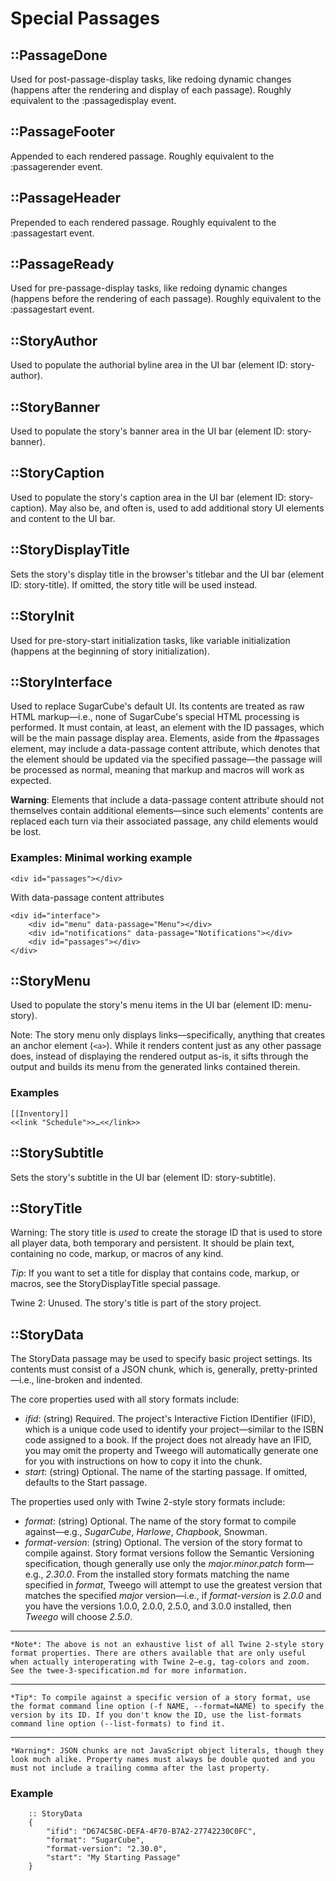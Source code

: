 # Special Passages

## ::PassageDone

Used for post-passage-display tasks, like redoing dynamic changes (happens after the rendering and display of each passage). Roughly equivalent to the :passagedisplay event.

## ::PassageFooter

Appended to each rendered passage. Roughly equivalent to the :passagerender event.

## ::PassageHeader

Prepended to each rendered passage. Roughly equivalent to the :passagestart event.

## ::PassageReady

Used for pre-passage-display tasks, like redoing dynamic changes (happens before the rendering of each passage). Roughly equivalent to the :passagestart event.

## ::StoryAuthor

Used to populate the authorial byline area in the UI bar (element ID: story-author).

## ::StoryBanner

Used to populate the story's banner area in the UI bar (element ID: story-banner).

## ::StoryCaption

Used to populate the story's caption area in the UI bar (element ID: story-caption). May also be, and often is, used to add additional story UI elements and content to the UI bar.

## ::StoryDisplayTitle

Sets the story's display title in the browser's titlebar and the UI bar (element ID: story-title). If omitted, the story title will be used instead.

## ::StoryInit

Used for pre-story-start initialization tasks, like variable initialization (happens at the beginning of story initialization).

## ::StoryInterface

Used to replace SugarCube's default UI. Its contents are treated as raw HTML markup—i.e., none of SugarCube's special HTML processing is performed. It must contain, at least, an element with the ID passages, which will be the main passage display area. Elements, aside from the #passages element, may include a data-passage content attribute, which denotes that the element should be updated via the specified passage—the passage will be processed as normal, meaning that markup and macros will work as expected.

**Warning**: Elements that include a data-passage content attribute should not themselves contain additional elements—since such elements' contents are replaced each turn via their associated passage, any child elements would be lost.

### Examples: Minimal working example

    <div id="passages"></div>

With data-passage content attributes

    <div id="interface">
        <div id="menu" data-passage="Menu"></div>
        <div id="notifications" data-passage="Notifications"></div>
        <div id="passages"></div>
    </div>

## ::StoryMenu

Used to populate the story's menu items in the UI bar (element ID: menu-story).

Note: The story menu only displays links—specifically, anything that creates an anchor element (`<a>`). While it renders content just as any other passage does, instead of displaying the rendered output as-is, it sifts through the output and builds its menu from the generated links contained therein.

### Examples

    [[Inventory]]
    <<link "Schedule">>…<</link>>

## ::StorySubtitle

Sets the story's subtitle in the UI bar (element ID: story-subtitle).

## ::StoryTitle

Warning: The story title is _used_ to create the storage ID that is used to store all player data, both temporary and persistent. It should be plain text, containing no code, markup, or macros of any kind.

*Tip*: If you want to set a title for display that contains code, markup, or macros, see the StoryDisplayTitle special passage.

Twine 2: Unused. The story's title is part of the story project.

## ::StoryData

The StoryData passage may be used to specify basic project settings. Its contents must consist of a JSON chunk, which is, generally, pretty-printed—i.e., line-broken and indented.

The core properties used with all story formats include:

- *ifid*: (string) Required. The project's Interactive Fiction IDentifier (IFID), which is a unique code used to identify your project—similar to the ISBN code assigned to a book. If the project does not already have an IFID, you may omit the property and Tweego will automatically generate one for you with instructions on how to copy it into the chunk.
- *start*: (string) Optional. The name of the starting passage. If omitted, defaults to the Start passage.

The properties used only with Twine 2-style story formats include:

- *format*: (string) Optional. The name of the story format to compile against—e.g., *SugarCube*, *Harlowe*, *Chapbook*, Snowman.
- *format-version*: (string) Optional. The version of the story format to compile against. Story format versions follow the Semantic Versioning specification, though generally use only the *major.minor.patch* form—e.g., *2.30.0*. From the installed story formats matching the name specified in *format*, Tweego will attempt to use the greatest version that matches the specified *major* version—i.e., if *format-version* is *2.0.0* and you have the versions 1.0.0, 2.0.0, 2.5.0, and 3.0.0 installed, then *Tweego* will choose *2.5.0*.

---

    *Note*: The above is not an exhaustive list of all Twine 2-style story format properties. There are others available that are only useful when actually interoperating with Twine 2—e.g, tag-colors and zoom. See the twee-3-specification.md for more information.

---

    *Tip*: To compile against a specific version of a story format, use the format command line option (-f NAME, --format=NAME) to specify the version by its ID. If you don't know the ID, use the list-formats command line option (--list-formats) to find it.

---

    *Warning*: JSON chunks are not JavaScript object literals, though they look much alike. Property names must always be double quoted and you must not include a trailing comma after the last property.

### Example

        :: StoryData
        {
            "ifid": "D674C58C-DEFA-4F70-B7A2-27742230C0FC",
            "format": "SugarCube",
            "format-version": "2.30.0",
            "start": "My Starting Passage"
        }
